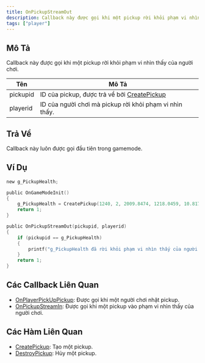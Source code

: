 ```yaml
---
title: OnPickupStreamOut
description: Callback này được gọi khi một pickup rời khỏi phạm vi nhìn thấy của người chơi.
tags: ["player"]
---
```


<VersionWarn name='callback' version='omp v1.1.0.2612' />

## Mô Tả

Callback này được gọi khi một pickup rời khỏi phạm vi nhìn thấy của người chơi.

| Tên       | Mô Tả                                                                           |
|-----------|---------------------------------------------------------------------------------|
| pickupid  | ID của pickup, được trả về bởi [CreatePickup](../functions/CreatePickup) |
| playerid  | ID của người chơi mà pickup rời khỏi phạm vi nhìn thấy.                         |

## Trả Về

Callback này luôn được gọi đầu tiên trong gamemode.

## Ví Dụ

```c
new g_PickupHealth;

public OnGameModeInit()
{
    g_PickupHealth = CreatePickup(1240, 2, 2009.8474, 1218.0459, 10.8175);
    return 1;
}

public OnPickupStreamOut(pickupid, playerid)
{
    if (pickupid == g_PickupHealth)
    {
        printf("g_PickupHealth đã rời khỏi phạm vi nhìn thấy của người chơi id %d", playerid);
    }
    return 1;
}
```

## Các Callback Liên Quan

- [OnPlayerPickUpPickup](OnPlayerPickUpPickup): Được gọi khi một người chơi nhặt pickup.
- [OnPickupStreamIn](OnPickupStreamIn): Được gọi khi một pickup vào phạm vi nhìn thấy của người chơi.

## Các Hàm Liên Quan

- [CreatePickup](../functions/CreatePickup): Tạo một pickup.
- [DestroyPickup](../functions/DestroyPickup): Hủy một pickup.